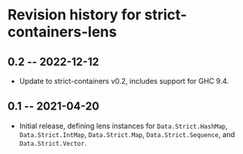 # Revision history for strict-containers-lens

## 0.2 -- 2022-12-12

- Update to strict-containers v0.2, includes support for GHC 9.4.

## 0.1 -- 2021-04-20

- Initial release, defining lens instances for `Data.Strict.HashMap`,
  `Data.Strict.IntMap`, `Data.Strict.Map`, `Data.Strict.Sequence`, and
  `Data.Strict.Vector`.
